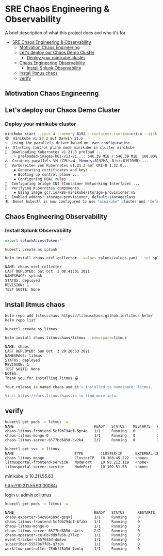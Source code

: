 # SRE Chaos Engineering & Observability

A brief description of what this project does and who it's for

<!-- TOC -->

- [SRE Chaos Engineering & Observability](#sre-chaos-engineering--observability)
  - [Motivation Chaos Engineering](#motivation-chaos-engineering)
  - [Let's deploy our Chaos Demo Cluster](#lets-deploy-our-chaos-demo-cluster)
    - [Deploy your minikube cluster](#deploy-your-minikube-cluster)
  - [Chaos Engineering Observability](#chaos-engineering-observability)
    - [Install Splunk Observability](#install-splunk-observability)
  - [Install litmus chaos](#install-litmus-chaos)
  - [verify](#verify)

<!-- /TOC -->

## Motivation Chaos Engineering


## Let's deploy our Chaos Demo Cluster

### Deploy your minikube cluster

```bash
minikube start --cpus 4 --memory 8192 --container-runtime=cri-o --disk-size=80G --driver=parallels --kubernetes-version v1.21.3
😄  minikube v1.23.2 auf Darwin 11.6
✨  Using the parallels driver based on user configuration
👍  Starting control plane node minikube in cluster minikube
💾  Downloading Kubernetes v1.21.3 preload ...
    > preloaded-images-k8s-v13-v1...: 546.39 MiB / 546.39 MiB  100.00% 3.01 MiB
🔥  Creating parallels VM (CPUs=4, Memory=8192MB, Disk=81920MB) ...
🎁  Vorbereiten von Kubernetes v1.21.3 auf CRI-O 1.22.0...
    ▪ Generating certificates and keys ...
    ▪ Booting up control plane ...
    ▪ Configuring RBAC rules ...
🔗  Configuring bridge CNI (Container Networking Interface) ...
🔎  Verifying Kubernetes components...
    ▪ Using image gcr.io/k8s-minikube/storage-provisioner:v5
🌟  Enabled addons: storage-provisioner, default-storageclass
🏄  Done! kubectl is now configured to use "minikube" cluster and "default" namespace by default
```


## Chaos Engineering Observability

### Install Splunk Observability

```bash
export splunkAccessToken=''

kubectl create ns splunk

helm install chaos-otel-collector --values splunk/values.yaml --set splunkAccessToken=$splunkAccessToken splunk-otel-collector-chart/splunk-otel-collector --namespace=splunk

NAME: chaos-otel-collector
LAST DEPLOYED: Sat Oct  2 08:41:01 2021
NAMESPACE: splunk
STATUS: deployed
REVISION: 1
TEST SUITE: None
```

## Install litmus chaos
```bash
helm repo add litmuschaos https://litmuschaos.github.io/litmus-helm/
helm repo list

kubectl create ns litmus
```

```bash
helm install chaos litmuschaos/litmus --namespace=litmus

NAME: chaos
LAST DEPLOYED: Sun Oct  3 20:20:53 2021
NAMESPACE: litmus
STATUS: deployed
REVISION: 1
TEST SUITE: None
NOTES:
Thank you for installing litmus 😀

Your release is named chaos and it's installed to namespace: litmus.

Visit https://docs.litmuschaos.io to find more info.
```


## verify
```bash
kubectl get pods -n litmus -w                      
NAME                                     READY   STATUS    RESTARTS   AGE
chaos-litmus-frontend-5cf9b794cf-5pr4q   1/1     Running   0          3m1s
chaos-litmus-mongo-0                     1/1     Running   0          3m1s
chaos-litmus-server-6577bd685d-cv2k4     2/2     Running   0          3m1s
```

```bash
kubectl get svc -n litmus                     
NAME                            TYPE        CLUSTER-IP      EXTERNAL-IP   PORT(S)                         AGE
chaos-litmus-mongo              ClusterIP   10.108.45.222   <none>        27017/TCP                       2m34s
litmusportal-frontend-service   NodePort    10.98.212.119   <none>        9091:30084/TCP                  2m34s
litmusportal-server-service     NodePort    10.109.51.58    <none>        9002:31659/TCP,9003:30482/TCP   2m34s
```

minikube ip
10.211.55.63

http://10.211.55.63:30084/

login
u: admin
p: litmus

```bash
kubectl get pods -n litmus -w  

NAME                                     READY   STATUS      RESTARTS   AGE
chaos-exporter-54c9645b9d-gsqvj          1/1     Running     0          11m
chaos-litmus-frontend-5cf9b794cf-kfzkk   1/1     Running     0          15m
chaos-litmus-mongo-0                     1/1     Running     0          14m
chaos-litmus-server-6577bd685d-s4rts     2/2     Running     0          15m
chaos-operator-ce-6b7dd9f95b-27lxz       1/1     Running     0          11m
event-tracker-c657946d-dm8vw             1/1     Running     0          11m
subscriber-5557867f8b-q7z8n              1/1     Running     0          11m
workflow-controller-78dbff5b5d-7wnlq     1/1     Running     0          11m
```




